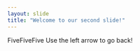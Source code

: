 ```yaml
---
layout: slide
title: "Welcome to our second slide!"
---
```

FiveFiveFive
Use the left arrow to go back!
